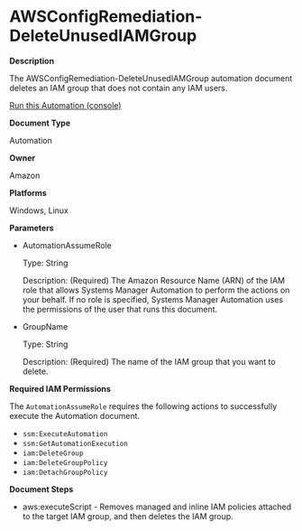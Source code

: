 # AWSConfigRemediation\-DeleteUnusedIAMGroup<a name="automation-aws-delete-iam-group"></a>

**Description**

The AWSConfigRemediation\-DeleteUnusedIAMGroup automation document deletes an IAM group that does not contain any IAM users\.

[Run this Automation \(console\)](https://console.aws.amazon.com/systems-manager/automation/execute/AWSConfigRemediation-DeleteUnusedIAMGroup)

**Document Type**

Automation

**Owner**

Amazon

**Platforms**

Windows, Linux

 **Parameters** 
+ AutomationAssumeRole

  Type: String

  Description: \(Required\) The Amazon Resource Name \(ARN\) of the IAM role that allows Systems Manager Automation to perform the actions on your behalf\. If no role is specified, Systems Manager Automation uses the permissions of the user that runs this document\.
+ GroupName

  Type: String

  Description: \(Required\) The name of the IAM group that you want to delete\.

**Required IAM Permissions**

The `AutomationAssumeRole` requires the following actions to successfully execute the Automation document\.
+ `ssm:ExecuteAutomation`
+ `ssm:GetAutomationExecution`
+ `iam:DeleteGroup`
+ `iam:DeleteGroupPolicy`
+ `iam:DetachGroupPolicy`

**Document Steps**
+ aws:executeScript \- Removes managed and inline IAM policies attached to the target IAM group, and then deletes the IAM group\.
